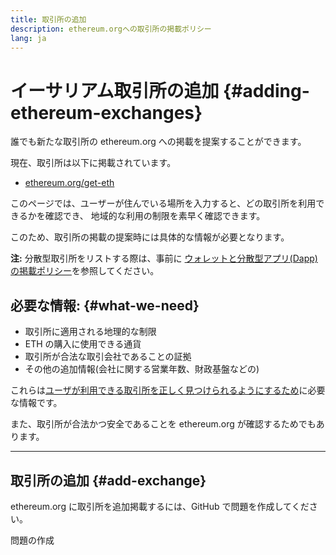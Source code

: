 ```yaml
---
title: 取引所の追加
description: ethereum.orgへの取引所の掲載ポリシー
lang: ja
---
```


# イーサリアム取引所の追加 {#adding-ethereum-exchanges}

誰でも新たな取引所の ethereum.org への掲載を提案することができます。

現在、取引所は以下に掲載されています。

- [ethereum.org/get-eth](/get-eth/)

このページでは、ユーザーが住んでいる場所を入力すると、どの取引所を利用できるかを確認でき、 地域的な利用の制限を素早く確認できます。

このため、取引所の掲載の提案時には具体的な情報が必要となります。

**注:** 分散型取引所をリストする際は、事前に [ウォレットと分散型アプリ(Dapp)の掲載ポリシー](/contributing/adding-products/)を参照してください。

## 必要な情報: {#what-we-need}

- 取引所に適用される地理的な制限
- ETH の購入に使用できる通貨
- 取引所が合法な取引会社であることの証拠
- その他の追加情報(会社に関する営業年数、財政基盤などの)

これらは[ユーザが利用できる取引所を正しく見つけられるようにするため](/get-eth/#country-picker)に必要な情報です。

また、取引所が合法かつ安全であることを ethereum.org が確認するためでもあります。

---

## 取引所の追加 {#add-exchange}

ethereum.org に取引所を追加掲載するには、GitHub で問題を作成してください。

<ButtonLink to="https://github.com/ethereum/ethereum-org-website/issues/new/choose">
  問題の作成
</ButtonLink>
